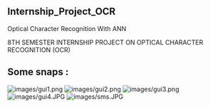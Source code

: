 ## Internship_Project_OCR
Optical Character Recognition  With ANN

8TH SEMESTER INTERNSHIP PROJECT ON OPTICAL CHARACTER RECOGNITION (OCR)

## Some snaps :     
![images/gui1.png](images/gui1.png)
![images/gui2.png](images/gui2.png)
![images/gui3.png](images/gui3.png)
![images/gui4.JPG](images/gui4.JPG)
![images/sms.JPG](images/sms.JPG)  
